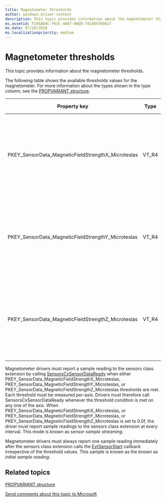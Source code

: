 ```yaml
---
title: Magnetometer thresholds
author: windows-driver-content
description: This topic provides information about the magnetometer thresholds.
ms.assetid: F245AD4C-F63C-48A7-9AEB-7414047E0627
ms.date: 07/20/2018
ms.localizationpriority: medium
---
```


# Magnetometer thresholds


This topic provides information about the magnetometer thresholds.

The following table shows the available thresholds values for the magnetometer. For more information about the types shown in the type column, see the [PROPVARIANT structure](http://go.microsoft.com/fwlink/p/?linkid=313395).

|Property key|Type|Required/Optional|Default value|Description|
|---|---|---|---|---|
|PKEY_SensorData_MagneticFieldStrengthX_Microteslas|VT_R4|Required|5.0f|Minimum amount of magnetic field change along the x-axis required to reach the threshold, measured in microteslas.|
|PKEY_SensorData_MagneticFieldStrengthY_Microteslas|VT_R4|Required|5.0f|Minimum amount of magnetic field change along the y-axis required to reach the threshold, measured in microteslas.|
|PKEY_SensorData_MagneticFieldStrengthZ_Microteslas|VT_R4|Required|5.0f|Minimum amount of magnetic field change along the z-axis required to reach the threshold, measured in microteslas.|

Magnetometer drivers must report a sample reading to the sensors class extension by calling [SensorsCxSensorDataReady](https://docs.microsoft.com/windows-hardware/drivers/ddi/content/sensorscx/nf-sensorscx-sensorscxsensordataready) when either PKEY_SensorData_MagneticFieldStrengthX_Microteslas, PKEY_SensorData_MagneticFieldStrengthY_Microteslas, or PKEY_SensorData_MagneticFieldStrengthZ_Microteslas thresholds are met. Each threshold must be measured per-axis. Drivers must therefore call SensorsCxSensorDataReady whenever the threshold condition is met on any one of the axis.
When PKEY_SensorData_MagneticFieldStrengthX_Microteslas, or PKEY_SensorData_MagneticFieldStrengthY_Microteslas, or PKEY_SensorData_MagneticFieldStrengthZ_Microteslas is set to 0.0f, the driver must report sample readings to the sensors class extension at every interval. This mode is known as *sensor sample streaming*.

Magnetometer drivers must always report one sample reading immediately after the sensors class extension calls the [EvtSensorStart](https://docs.microsoft.com/windows-hardware/drivers/ddi/content/sensorscx/ns-sensorscx-_sensor_controller_config) callback irrespective of the threshold values. This sample is known as the known as *initial sample reading*.

## Related topics


[PROPVARIANT structure](http://go.microsoft.com/fwlink/p/?linkid=313395)

 

 

[Send comments about this topic to Microsoft](mailto:wsddocfb@microsoft.com?subject=Documentation%20feedback%20%5Bsensors/sensors%5D:%20Magnetometer%20thresholds%20%20RELEASE:%20%2811/18/2017%29&body=%0A%0APRIVACY%20STATEMENT%0A%0AWe%20use%20your%20feedback%20to%20improve%20the%20documentation.%20We%20don't%20use%20your%20email%20address%20for%20any%20other%20purpose,%20and%20we'll%20remove%20your%20email%20address%20from%20our%20system%20after%20the%20issue%20that%20you're%20reporting%20is%20fixed.%20While%20we're%20working%20to%20fix%20this%20issue,%20we%20might%20send%20you%20an%20email%20message%20to%20ask%20for%20more%20info.%20Later,%20we%20might%20also%20send%20you%20an%20email%20message%20to%20let%20you%20know%20that%20we've%20addressed%20your%20feedback.%0A%0AFor%20more%20info%20about%20Microsoft's%20privacy%20policy,%20see%20http://privacy.microsoft.com/default.aspx. "Send comments about this topic to Microsoft")





